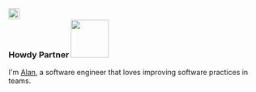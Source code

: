 <a href="https://www.linkedin.com/in/alan-mckenna-59b105133/">
  <img align="left" alt="Abhishek's LinkedIN" width="22px" src="https://raw.githubusercontent.com/peterthehan/peterthehan/master/assets/linkedin.svg" />
</a>

### Howdy Partner <img src="https://media.giphy.com/media/H68qSZkEG9qw39YvRD/giphy.gif" width="75px">

I'm [Alan](#), a software engineer that loves improving software practices in teams. 

